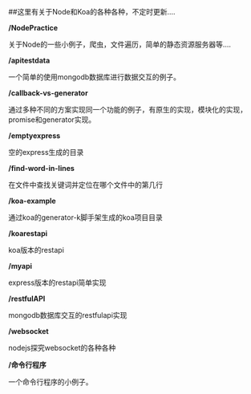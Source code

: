 ##这里有关于Node和Koa的各种各种，不定时更新....

**/NodePractice**

关于Node的一些小例子，爬虫，文件遍历，简单的静态资源服务器等....

**/apitestdata**

一个简单的使用mongodb数据库进行数据交互的例子。

**/callback-vs-generator**

通过多种不同的方案实现同一个功能的例子，有原生的实现，模块化的实现，promise和generator实现。

**/emptyexpress**

空的express生成的目录

**/find-word-in-lines**

在文件中查找关键词并定位在哪个文件中的第几行

**/koa-example**

通过koa的generator-k脚手架生成的koa项目目录

**/koarestapi**

koa版本的restapi

**/myapi**

express版本的restapi简单实现

**/restfulAPI**

mongodb数据库交互的restfulapi实现

**/websocket**

nodejs探究websocket的各种各种

**/命令行程序**

一个命令行程序的小例子。


